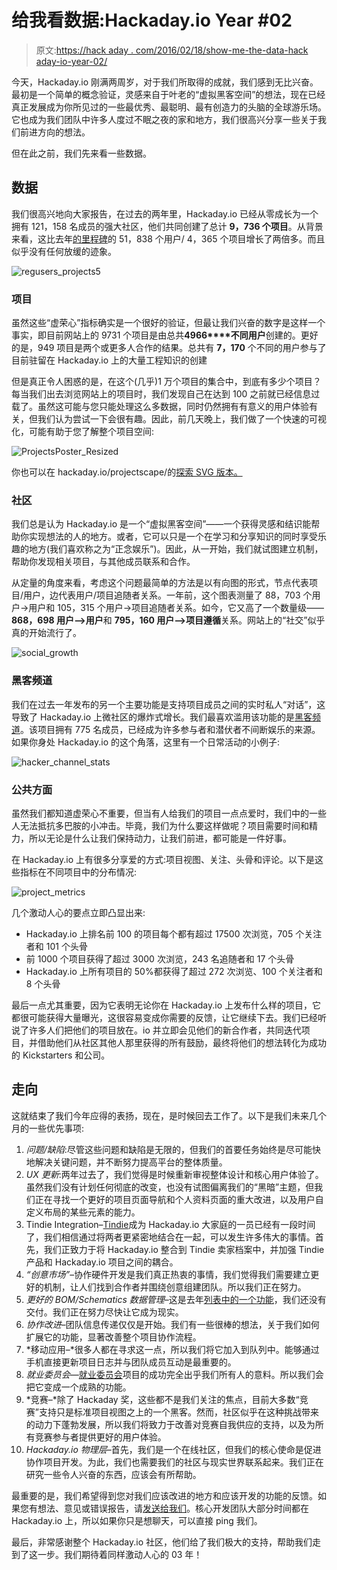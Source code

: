 # 给我看数据:Hackaday.io Year #02

> 原文:[https://hack aday . com/2016/02/18/show-me-the-data-hack aday-io-year-02/](https://hackaday.com/2016/02/18/show-me-the-data-hackaday-io-year-02/)

今天，Hackaday.io 刚满两周岁，对于我们所取得的成就，我们感到无比兴奋。最初是一个简单的概念验证，灵感来自于叶老的“虚拟黑客空间”的想法，现在已经真正发展成为你所见过的一些最优秀、最聪明、最有创造力的头脑的全球游乐场。它也成为我们团队中许多人度过不眠之夜的家和地方，我们很高兴分享一些关于我们前进方向的想法。

但在此之前，我们先来看一些数据。

## 数据

我们很高兴地向大家报告，在过去的两年里，Hackaday.io 已经从零成长为一个拥有 121，158 名成员的强大社区，他们共同创建了总计 **9，736 个项目**。从背景来看，这比去年[的里程碑](http://hackaday.com/2015/02/18/show-me-the-data-hackaday-io-year-01/)的 51，838 个用户/ 4，365 个项目增长了两倍多。而且似乎没有任何放缓的迹象。

![regusers_projects5](../Images/b462dd5f7eaa046126023758f1cf83c5.png)

### 项目

虽然这些“虚荣心”指标确实是一个很好的验证，但最让我们兴奋的数字是这样一个事实，即目前网站上的 9731 个项目是由总共**4966****不同用户**创建的。更好的是，949 项目是两个或更多人合作的结果。总共有 **7，170** 个不同的用户参与了目前驻留在 Hackaday.io 上的大量工程知识的创建

但是真正令人困惑的是，在这个(几乎)1 万个项目的集合中，到底有多少个项目？每当我们出去浏览网站上的项目时，我们发现自己在达到 100 之前就已经信息过载了。虽然这可能与您只能处理这么多数据，同时仍然拥有有意义的用户体验有关，但我们认为尝试一下会很有趣。因此，前几天晚上，我们做了一个快速的可视化，可能有助于您了解整个项目空间:

![ProjectsPoster_Resized](../Images/06546a8847dd5e979489667101c3507d.png)

你也可以在 hackaday.io/projectscape/的[探索 SVG 版本。](http://hackaday.io/projectscape/)

### 社区

我们总是认为 Hackaday.io 是一个“虚拟黑客空间”——一个获得灵感和结识能帮助你实现想法的人的地方。或者，它可以只是一个在学习和分享知识的同时享受乐趣的地方(我们喜欢称之为“正念娱乐”)。因此，从一开始，我们就试图建立机制，帮助你发现相关项目，与其他成员联系和合作。

从定量的角度来看，考虑这个问题最简单的方法是以有向图的形式，节点代表项目/用户，边代表用户/项目追随者关系。一年前，这个图表测量了 88，703 个用户->用户和 105，315 个用户->项目追随者关系。如今，它又高了一个数量级——**868，698 用户——>用户**和 **795，160 用户——>项目遵循**关系。网站上的“社交”似乎真的开始流行了。

![social_growth](../Images/eac8d57e3982956355e099a739983b5a.png)

### 黑客频道

我们在过去一年发布的另一个主要功能是支持项目成员之间的实时私人“对话”，这导致了 Hackaday.io 上微社区的爆炸式增长。我们最喜欢滥用该功能的是[黑客频道](https://hackaday.io/project/5373-hacker-channel)。该项目拥有 775 名成员，已经成为许多参与者和潜伏者不间断娱乐的来源。如果你身处 Hackaday.io 的这个角落，这里有一个日常活动的小例子:

![hacker_channel_stats](../Images/c5c343392d1ca0d92d3c2548deb022bd.png)

### 公共方面

虽然我们都知道虚荣心不重要，但当有人给我们的项目一点点爱时，我们中的一些人无法抵抗多巴胺的小冲击。毕竟，我们为什么要这样做呢？项目需要时间和精力，所以无论是什么让我们保持动力，让我们前进，都可能是一件好事。

在 Hackaday.io 上有很多分享爱的方式:项目视图、关注、头骨和评论。以下是这些指标在不同项目中的分布情况:

![project_metrics](../Images/0c2da472d74cc3a010e5b4403b493fdd.png)

几个激动人心的要点立即凸显出来:

*   Hackaday.io 上排名前 100 的项目每个都有超过 17500 次浏览，705 个关注者和 101 个头骨
*   前 1000 个项目获得了超过 3000 次浏览，243 名追随者和 17 个头骨
*   Hackaday.io 上所有项目的 50%都获得了超过 272 次浏览、100 个关注者和 8 个头骨

最后一点尤其重要，因为它表明无论你在 Hackaday.io 上发布什么样的项目，它都很可能获得大量曝光，这很容易变成你需要的反馈，让它继续下去。我们已经听说了许多人们把他们的项目放在。io 并立即会见他们的新合作者，共同迭代项目，并借助他们从社区其他人那里获得的所有鼓励，最终将他们的想法转化为成功的 Kickstarters 和公司。

## 走向

这就结束了我们今年应得的表扬，现在，是时候回去工作了。以下是我们未来几个月的一些优先事项:

1.  *问题/缺陷*:尽管这些问题和缺陷是无限的，但我们的首要任务始终是尽可能快地解决关键问题，并不断努力提高平台的整体质量。
2.  *UX 更新*:两年过去了，我们觉得是时候重新审视整体设计和核心用户体验了。虽然我们没有计划任何彻底的改变，也没有试图偏离我们的“黑暗”主题，但我们正在寻找一个更好的项目页面导航和个人资料页面的重大改进，以及用户自定义布局的某些元素的能力。
3.  Tindie Integration–[Tindie](http://tindie.com)成为 Hackaday.io 大家庭的一员已经有一段时间了，我们相信通过将两者更紧密地结合在一起，可以发生许多伟大的事情。首先，我们正致力于将 Hackaday.io 整合到 Tindie 卖家档案中，并加强 Tindie 产品和 Hackaday.io 项目之间的耦合。
4.  *“创意市场”*–协作硬件开发是我们真正热衷的事情，我们觉得我们需要建立更好的机制，让人们找到合作者并围绕创意组建团队。所以我们正在努力。
5.  *更好的 BOM/Schematics 数据管理*–这是去年[列表中的一个功能](http://hackaday.com/2015/02/18/show-me-the-data-hackaday-io-year-01/)，我们还没有交付。我们正在努力尽快让它成为现实。
6.  *协作改进*–团队信息传递仅仅是开始。我们有一些很棒的想法，关于我们如何扩展它的功能，显著改善整个项目协作流程。
7.  *移动应用–*很多人都在寻求这一点，所以我们将它加入到队列中。能够通过手机直接更新项目日志并与团队成员互动是最重要的。
8.  *就业委员会—*[就业委员会](https://hackaday.io/project/8563-jobs-board)项目的成功完全出乎我们所有人的意料。所以我们会把它变成一个成熟的功能。
9.  *竞赛–*除了 Hackaday 奖，这些都不是我们关注的焦点，目前大多数“竞赛”支持只是标准项目视图之上的一个黑客。然而，社区似乎在这种挑战带来的动力下蓬勃发展，所以我们将致力于改善对竞赛自我供应的支持，以及为所有竞赛参与者提供更好的用户体验。
10.  *Hackaday.io 物理层*–首先，我们是一个在线社区，但我们的核心使命是促进协作项目开发。为此，我们也需要我们的社区与现实世界联系起来。我们正在研究一些令人兴奋的东西，应该会有所帮助。

最重要的是，我们希望得到您对我们应该改进的地方和应该开发的功能的反馈。如果您有想法、意见或错误报告，请[发送给我们](http://hackaday.io/project/37-feedback-hackaday-projects)。核心开发团队大部分时间都在 Hackaday.io 上，所以如果你只是想聊天，可以直接 ping 我们。

最后，非常感谢整个 Hackaday.io 社区，他们给了我们极大的支持，帮助我们走到了这一步。我们期待着同样激动人心的 03 年！